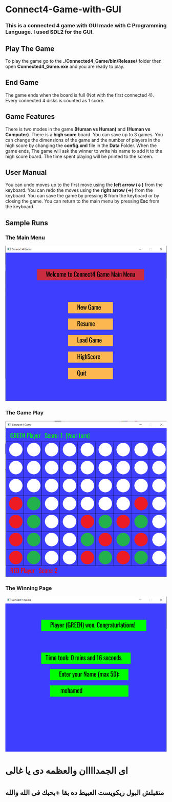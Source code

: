 # Connect4-Game-with-GUI

### This is a connected 4 game with GUI made with C Programming Language. I used SDL2 for the GUI.

## Play The Game

To play the game go to the **./Connected4_Game/bin/Release/** folder then open **Connected4_Game.exe** and you are ready to play.

## End Game

The game ends when the board is full (Not with the first connected 4). Every connected 4 disks is counted as 1 score.

## Game Features

There is two modes in the game **(Human vs Human)** and **(Human vs Computer)**. There is a **high score** board. You can save up to 3 games. You can change the dimensions of the game and the number of players in the high score by changing the **config.xml** file in the **Data** Folder. When the game ends, The game will ask the winner to write his name to add it to the high score board. The time spent playing will be printed to the screen.

## User Manual

You can undo moves up to the first move using the **left arrow (<-)** from the keyboard. You can redo the moves using the **right arrow (->)** from the keyboard. You can save the game by pressing **S** from the keyboard or by closing the game. You can return to the main menu by pressing **Esc** from the keyboard.

## Sample Runs

### The Main Menu
<img alt="Main Menu" src="Connect4_Game/images/mainMenu.png"> <br>
### The Game Play
<img alt="Game Play" src="Connect4_Game/images/gamePlay.png"> <br>
### The Winning Page
<img alt="Winning Page" src="Connect4_Game/images/winning.png">

<h1>اى الجمداااان والعظمه دى يا غالى<h1>
  <h2>متقبلش البول ريكويست العبيط ده بقا +بحبك فى الله والله <h2>
